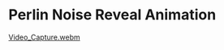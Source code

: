 # Perlin Noise Reveal Animation

[Video_Capture.webm](https://user-images.githubusercontent.com/1577569/204763249-66d103b9-0642-439e-961d-66efa8a6958c.webm)
